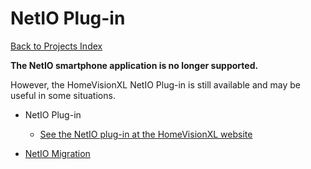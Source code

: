 # NetIO Plug-in

[Back to Projects Index](/index)

<b>The NetIO smartphone application is no longer supported.</b>

However, the HomeVisionXL NetIO Plug-in is still available and may be useful in some situations.


* NetIO Plug-in
  * [See the NetIO plug-in at the HomeVisionXL website](http://hv.tclcode.com/download.html)
  
* [NetIO Migration](/NetIO/NetIO_Migration)


